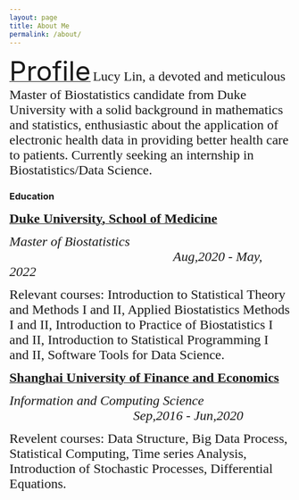 ```yaml
---
layout: page
title: About Me
permalink: /about/
---
```

[<font size="7">Profile</font>](https://www.linkedin.com/in/yili-lucy-lin/)
<font size="5" face="Garamond">Lucy Lin, a devoted and meticulous Master of Biostatistics candidate from Duke University with a solid background in mathematics and statistics, enthusiastic about the application of electronic health data in providing better health care to patients. Currently seeking an internship in Biostatistics/Data Science. </font>

### Education
[**<font size="5" face="Garamond">Duke University, School of Medicine</font>**](https://biostat.duke.edu/)

_<font size="5" face="Garamond">Master of Biostatistics &emsp;&emsp;&emsp;&emsp;&emsp;&emsp;&emsp;&emsp;&emsp;&emsp;&emsp;&emsp;   Aug,2020 - May, 2022</font>_

<font size="5" face="Garamond">Relevant courses: Introduction to Statistical Theory and Methods I and II, Applied Biostatistics Methods I and II, Introduction to Practice of Biostatistics I and II, Introduction to Statistical Programming I and II, Software Tools for Data Science. </font><br/>

[**<font size="5" face="Garamond">Shanghai University of Finance and Economics</font>**](https://english.sufe.edu.cn/)

_<font size="5" face="Garamond">Information and Computing Science &emsp;&emsp;&emsp;&emsp;&emsp;&emsp;&emsp;&emsp;&emsp; Sep,2016 - Jun,2020</font>_

<font size="5" face="Garamond" >Revelent courses: Data Structure, Big Data Process, Statistical Computing, Time series Analysis, Introduction of Stochastic Processes, Differential Equations.</font><br/>






